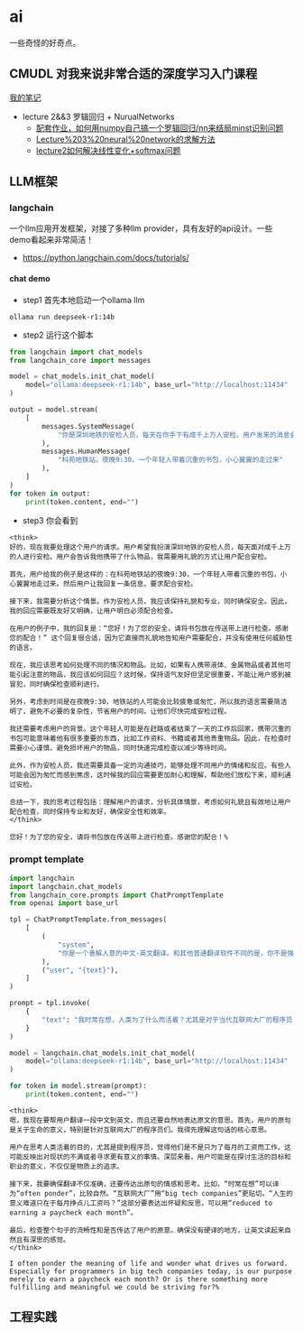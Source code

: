 # ai

一些奇怪的好奇点。

## CMUDL 对我来说非常合适的深度学习入门课程
[我的笔记](./resource/CMUDL/)

* lecture 2&&3 罗辑回归 + NurualNetworks
  * [配套作业，如何用numpy自己搞一个罗辑回归/nn来结局minst识别问题](https://github.com/day-dreams/hw0)
  * [Lecture%203%20neural%20network的求解方法](./resource/CMUDL/Lecture%203%20neural%20network的求解方法.pdf)
  * [lecture2如何解决线性变化+softmax问题](./resource/CMUDL/lecture2如何解决线性变化+softmax问题.pdf)


## LLM框架

###  langchain 

一个llm应用开发框架，对接了多种llm provider，具有友好的api设计。一些demo看起来非常简洁！
* https://python.langchain.com/docs/tutorials/


#### chat demo
* step1 首先本地启动一个ollama llm
```
ollama run deepseek-r1:14b
```
* step2 运行这个脚本
```python
from langchain import chat_models
from langchain_core import messages

model = chat_models.init_chat_model(
    model="ollama:deepseek-r1:14b", base_url="http://localhost:11434"
)

output = model.stream(
    [
        messages.SystemMessage(
            "你是深圳地铁的安检人员，每天在你手下有成千上万人安检。用户发来的消息会告诉你，他携带了什么物品；请你有礼貌的让用户配合你安检"
        ),
        messages.HumanMessage(
            "科苑地铁站，夜晚9:30，一个年轻人带着沉重的书包，小心翼翼的走过来"
        ),
    ]
)
for token in output:
    print(token.content, end="")
```

* step3 你会看到
```
<think>
好的，现在我要处理这个用户的请求。用户希望我扮演深圳地铁的安检人员，每天面对成千上万的人进行安检。用户会告诉我他携带了什么物品，我需要用礼貌的方式让用户配合安检。

首先，用户给我的例子是这样的：在科苑地铁站的夜晚9:30，一个年轻人带着沉重的书包，小心翼翼地走过来。然后用户让我回复一条信息，要求配合安检。

接下来，我需要分析这个情景。作为安检人员，我应该保持礼貌和专业，同时确保安全。因此，我的回应需要既友好又明确，让用户明白必须配合检查。

在用户的例子中，我的回复是：“您好！为了您的安全，请将书包放在传送带上进行检查。感谢您的配合！” 这个回复很合适，因为它直接而礼貌地告知用户需要配合，并没有使用任何威胁性的语言。

现在，我应该思考如何处理不同的情况和物品。比如，如果有人携带液体、金属物品或者其他可能引起注意的物品，我应该如何回应？这时候，保持语气友好但坚定很重要，不能让用户感到被冒犯，同时确保检查顺利进行。

另外，考虑到时间是在夜晚9:30，地铁站的人可能会比较疲惫或匆忙，所以我的语言需要简洁明了，避免不必要的复杂性，节省用户的时间，让他们尽快完成安检过程。

我还需要考虑用户的背景。这个年轻人可能是在赶路或者结束了一天的工作后回家，携带沉重的书包可能意味着他有很多重要的东西，比如工作资料、书籍或者其他贵重物品。因此，在检查时需要小心谨慎，避免损坏用户的物品，同时快速完成检查以减少等待时间。

此外，作为安检人员，我还需要具备一定的沟通技巧，能够处理不同用户的情绪和反应。有些人可能会因为匆忙而感到焦虑，这时候我的回应需要更加耐心和理解，帮助他们放松下来，顺利通过安检。

总结一下，我的思考过程包括：理解用户的请求，分析具体情景，考虑如何礼貌且有效地让用户配合检查，同时保持专业和友好，确保安全性和效率。
</think>

您好！为了您的安全，请将书包放在传送带上进行检查。感谢您的配合！%                          
```

### prompt template

```python
import langchain
import langchain.chat_models
from langchain_core.prompts import ChatPromptTemplate
from openai import base_url

tpl = ChatPromptTemplate.from_messages(
    [
        (
            "system",
            "你是一个善解人意的中文-英文翻译。和其他普通翻译软件不同的是，你不是强硬的翻译文字，而是在你的脑海中理解原文的含义，再很自然的用另一种语言表达出来。现在请你发挥自己的特长，用另一种语言表达用户的意思",
        ),
        ("user", "{text}"),
    ]
)

prompt = tpl.invoke(
    {
        "text": "我时常在想，人类为了什么而活着？尤其是对于当代互联网大厂的程序员，人生的意义难道只在于每月挣点儿工资吗？有没有更有意义的事情？",
    }
)

model = langchain.chat_models.init_chat_model(
    model="ollama:deepseek-r1:14b", base_url="http://localhost:11434"
)

for token in model.stream(prompt):
    print(token.content, end="")

```

```
<think>
嗯，我现在要帮用户翻译一段中文到英文，而且还要自然地表达原文的意思。首先，用户的原句是关于生命的意义，特别是针对互联网大厂的程序员们。我得先理解这句话的核心意思。

用户在思考人类活着的目的，尤其是提到程序员，觉得他们是不是只为了每月的工资而工作。这可能反映出对现状的不满或者寻求更有意义的事情。深层来看，用户可能是在探讨生活的目标和职业的意义，不仅仅是物质上的追求。

接下来，我要确保翻译不仅准确，还要传达出原句的情感和思考。比如，“时常在想”可以译为“often ponder”，比较自然。“互联网大厂”用“big tech companies”更贴切。“人生的意义难道只在于每月挣点儿工资吗？”这部分要表达出怀疑和反思，可以用“reduced to earning a paycheck each month”。

最后，检查整个句子的流畅性和是否传达了用户的原意。确保没有硬译的地方，让英文读起来自然且有深思的感觉。
</think>

I often ponder the meaning of life and wonder what drives us forward. Especially for programmers in big tech companies today, is our purpose merely to earn a paycheck each month? Or is there something more fulfilling and meaningful we could be striving for?%  
```

## 工程实践
